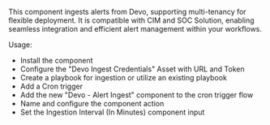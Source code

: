 This component ingests alerts from Devo, supporting multi-tenancy for flexible deployment. It is compatible with CIM and SOC Solution, enabling seamless integration and efficient alert management within your workflows.

Usage:

- Install the component
- Configure the "Devo Ingest Credentials" Asset with URL and Token
- Create a playbook for ingestion or utilize an existing playbook
- Add a Cron trigger
- Add the new "Devo - Alert Ingest" component to the cron trigger flow
- Name and configure the component action
- Set the Ingestion Interval (In Minutes) component input